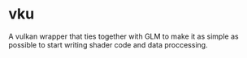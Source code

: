 # vku
A vulkan wrapper that ties together with GLM to make it as simple as possible to start writing shader code and data proccessing.
